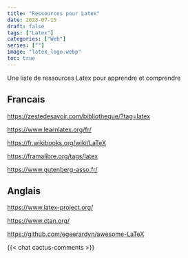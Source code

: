 ```yaml
---
title: "Ressources pour Latex"
date: 2023-07-15
draft: false
tags: ["Latex"]
categories: ["Web"]
series: [""]
image: "latex_logo.webp"
toc: true
---
```


Une liste de ressources Latex pour apprendre et comprendre

## Francais

https://zestedesavoir.com/bibliotheque/?tag=latex

https://www.learnlatex.org/fr/

https://fr.wikibooks.org/wiki/LaTeX

https://framalibre.org/tags/latex

https://www.gutenberg-asso.fr/


## Anglais
https://www.latex-project.org/

https://www.ctan.org/

https://github.com/egeerardyn/awesome-LaTeX

{{< chat cactus-comments >}}
